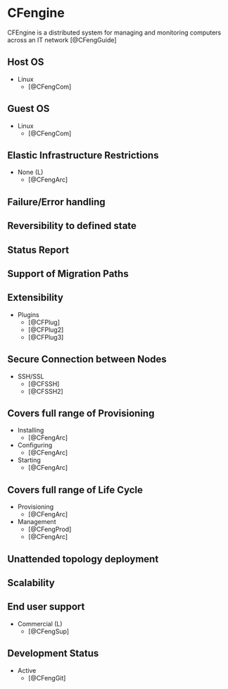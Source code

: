# CFengine
CFEngine is a distributed system for managing and monitoring computers across an IT network [@CFengGuide]

## Host OS
- Linux
    - [@CFengCom]

## Guest OS
- Linux
    - [@CFengCom]

## Elastic Infrastructure Restrictions
- None (L)
    - [@CFengArc]

## Failure/Error handling

## Reversibility to defined state

## Status Report

## Support of Migration Paths

## Extensibility
- Plugins
    - [@CFPlug] 
    - [@CFPlug2]
    - [@CFPlug3]

## Secure Connection between Nodes
- SSH/SSL
    - [@CFSSH] 
    - [@CFSSH2]

## Covers full range of Provisioning
- Installing
    - [@CFengArc]
- Configuring
    - [@CFengArc]
- Starting
    - [@CFengArc]

## Covers full range of Life Cycle
- Provisioning
    - [@CFengArc]
- Management
    - [@CFengProd]
    - [@CFengArc]

## Unattended topology deployment

## Scalability

## End user support
- Commercial (L)
    - [@CFengSup]

## Development Status
- Active
    - [@CFengGit]
